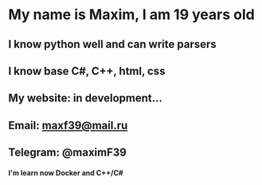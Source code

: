 # My name is Maxim, I am 19 years old
## I know python well and can write parsers
## I know base C#, C++, html, css

## My website: in development...

## Email: maxf39@mail.ru
## Telegram: @maximF39

#### I'm learn now Docker and C++/С#
<!--
**MaximF39/MaximF39** is a ✨ _special_ ✨ repository because its `README.md` (this file) appears on your GitHub profile.

Here are some ideas to get you started:

- 🔭 I’m currently working on ...
- 🌱 I’m currently learning ...
- 👯 I’m looking to collaborate on ...
- 🤔 I’m looking for help with ...
- 💬 Ask me about ...
- 📫 How to reach me: ...
- 😄 Pronouns: ...
- ⚡ Fun fact: ...
-->
